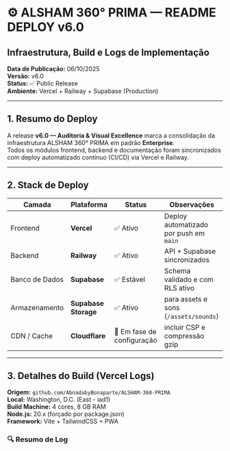 # ⚙️ ALSHAM 360° PRIMA — README DEPLOY v6.0  
## Infraestrutura, Build e Logs de Implementação

**Data de Publicação:** 06/10/2025  
**Versão:** v6.0  
**Status:** ✅ Public Release  
**Ambiente:** Vercel + Railway + Supabase (Production)

---

## 1. Resumo do Deploy

A release **v6.0 — Auditoria & Visual Excellence** marca a consolidação da infraestrutura ALSHAM 360° PRIMA em padrão **Enterprise**.  
Todos os módulos frontend, backend e documentação foram sincronizados com deploy automatizado contínuo (CI/CD) via Vercel e Railway.

---

## 2. Stack de Deploy

| Camada | Plataforma | Status | Observações |
|--------|-------------|--------|--------------|
| Frontend | **Vercel** | ✅ Ativo | Deploy automatizado por push em `main` |
| Backend | **Railway** | ✅ Ativo | API + Supabase sincronizados |
| Banco de Dados | **Supabase** | ✅ Estável | Schema validado e com RLS ativo |
| Armazenamento | **Supabase Storage** | ✅ Ativo | para assets e sons (`/assets/sounds`) |
| CDN / Cache | **Cloudflare** | 🔄 Em fase de configuração | incluir CSP e compressão gzip |

---

## 3. Detalhes do Build (Vercel Logs)

**Origem:** `github.com/AbnadabyBonaparte/ALSHAM-360-PRIMA`  
**Local:** Washington, D.C. (East - iad1)  
**Build Machine:** 4 cores, 8 GB RAM  
**Node.js:** 20.x (forçado por package.json)  
**Framework:** Vite + TailwindCSS + PWA

### 🔍 Resumo de Log
